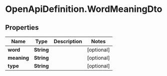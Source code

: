 # OpenApiDefinition.WordMeaningDto

## Properties

Name | Type | Description | Notes
------------ | ------------- | ------------- | -------------
**word** | **String** |  | [optional] 
**meaning** | **String** |  | [optional] 
**type** | **String** |  | [optional] 


